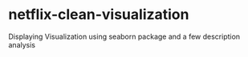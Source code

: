 # netflix-clean-visualization
Displaying Visualization using seaborn package and a few description analysis
